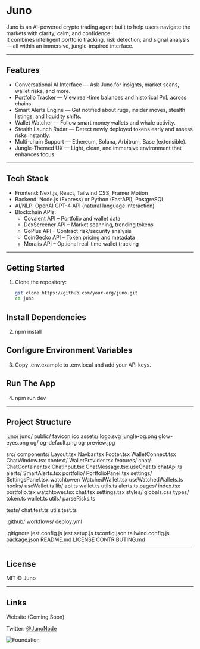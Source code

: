 # Juno

Juno is an AI-powered crypto trading agent built to help users navigate the markets with clarity, calm, and confidence.  
It combines intelligent portfolio tracking, risk detection, and signal analysis — all within an immersive, jungle-inspired interface.

---

## Features

- Conversational AI Interface — Ask Juno for insights, market scans, wallet risks, and more.
- Portfolio Tracker — View real-time balances and historical PnL across chains.
- Smart Alerts Engine — Get notified about rugs, insider moves, stealth listings, and liquidity shifts.
- Wallet Watcher — Follow smart money wallets and whale activity.
- Stealth Launch Radar — Detect newly deployed tokens early and assess risks instantly.
- Multi-chain Support — Ethereum, Solana, Arbitrum, Base (extensible).
- Jungle-Themed UX — Light, clean, and immersive environment that enhances focus.

---

## Tech Stack

- Frontend: Next.js, React, Tailwind CSS, Framer Motion
- Backend: Node.js (Express) or Python (FastAPI), PostgreSQL
- AI/NLP: OpenAI GPT-4 API (natural language interaction)
- Blockchain APIs:
  - Covalent API – Portfolio and wallet data
  - DexScreener API – Market scanning, trending tokens
  - GoPlus API – Contract risk/security analysis
  - CoinGecko API – Token pricing and metadata
  - Moralis API – Optional real-time wallet tracking

---

## Getting Started

1. Clone the repository:
   ```bash
   git clone https://github.com/your-org/juno.git
   cd juno
   
## Install Dependencies

2. npm install

## Configure Environment Variables

3. Copy .env.example to .env.local and add your API keys.

## Run The App

4. npm run dev


---

## Project Structure

juno/ 
juno/
  public/
    favicon.ico
    assets/
      logo.svg
      jungle-bg.png
      glow-eyes.png
    og/
      og-default.png
      og-preview.jpg

  src/
    components/
      Layout.tsx
      Navbar.tsx
      Footer.tsx
      WalletConnect.tsx
      ChatWindow.tsx
    context/
      WalletProvider.tsx
    features/
      chat/
        ChatContainer.tsx
        ChatInput.tsx
        ChatMessage.tsx
        useChat.ts
        chatApi.ts
      alerts/
        SmartAlerts.tsx
      portfolio/
        PortfolioPanel.tsx
      settings/
        SettingsPanel.tsx
      watchtower/
        WatchedWallet.tsx
        useWatchedWallets.ts
    hooks/
      useWallet.ts
    lib/
      api.ts
      wallet.ts
      utils.ts
      alerts.ts
    pages/
      index.tsx
      portfolio.tsx
      watchtower.tsx
      chat.tsx
      settings.tsx
    styles/
      globals.css
    types/
      token.ts
      wallet.ts
    utils/
      parseRisks.ts

  tests/
    chat.test.ts
    utils.test.ts

  .github/
    workflows/
      deploy.yml

  .gitignore
  jest.config.js
  jest.setup.js
  tsconfig.json
  tailwind.config.js
  package.json
  README.md
  LICENSE
  CONTRIBUTING.md

---

## License

MIT © Juno

---

## Links

Website (Coming Soon)

Twitter: [@JunoNode](https://twitter.com/JunoNode)

![Foundation](https://github.com/user-attachments/assets/a13734d9-ecbd-4fd9-beb9-b1e4c6fee899)




